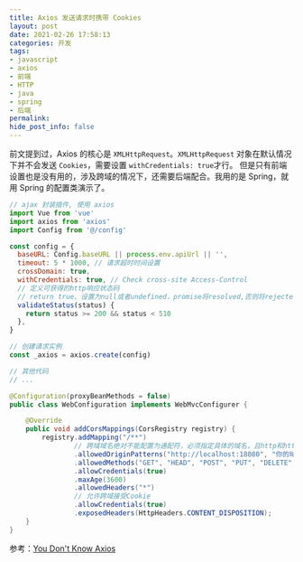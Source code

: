 ```yaml
---
title: Axios 发送请求时携带 Cookies
layout: post
date: 2021-02-26 17:58:13
categories: 开发
tags:
- javascript
- axios
- 前端
- HTTP
- java
- spring
- 后端
permalink:
hide_post_info: false
---
```

前文提到过，Axios 的核心是 `XMLHttpRequest`。`XMLHttpRequest` 对象在默认情况下并不会发送 `Cookies`，需要设置 `withCredentials: true`才行。
但是只有前端设置也是没有用的，涉及跨域的情况下，还需要后端配合。我用的是 Spring，就用 Spring 的配置类演示了。

```javascript
// ajax 封装插件, 使用 axios
import Vue from 'vue'
import axios from 'axios'
import Config from '@/config'

const config = {
  baseURL: Config.baseURL || process.env.apiUrl || '',
  timeout: 5 * 1000, // 请求超时时间设置
  crossDomain: true,
  withCredentials: true, // Check cross-site Access-Control
  // 定义可获得的http响应状态码
  // return true、设置为null或者undefined，promise将resolved,否则将rejected
  validateStatus(status) {
    return status >= 200 && status < 510
  },
}

// 创建请求实例
const _axios = axios.create(config)

// 其他代码
// ...
```

```java
@Configuration(proxyBeanMethods = false)
public class WebConfiguration implements WebMvcConfigurer {

    @Override
    public void addCorsMappings(CorsRegistry registry) {
        registry.addMapping("/**")
                // 跨域域名绝对不能配置为通配符，必须指定具体的域名，且http和https是算两个域名的，如果两个都要支持就都要写
                .allowedOriginPatterns("http://localhost:18080", "你的域名")
                .allowedMethods("GET", "HEAD", "POST", "PUT", "DELETE", "OPTIONS")
                .allowCredentials(true)
                .maxAge(3600)
                .allowedHeaders("*")
                // 允许跨域接受Cookie
                .allowCredentials(true)
                .exposedHeaders(HttpHeaders.CONTENT_DISPOSITION);
    }
}
```

参考：[You Don't Know Axios](https://github.com/chinesedfan/You-Dont-Know-Axios)
